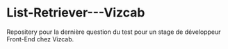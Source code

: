 # List-Retriever---Vizcab
Repositery pour la dernière question du test pour un stage de développeur Front-End chez Vizcab.
